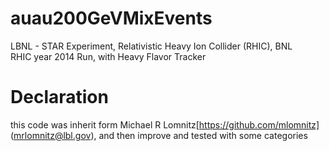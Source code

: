 # auau200GeVMixEvents
LBNL - STAR Experiment, Relativistic Heavy Ion Collider (RHIC), BNL  
RHIC year 2014 Run, with Heavy Flavor Tracker

# Declaration
this code was inherit form Michael R Lomnitz[https://github.com/mlomnitz] (mrlomnitz@lbl.gov), and then improve and tested with some categories
